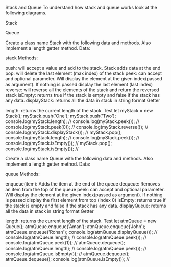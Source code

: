 Stack and Queue
To understand how stack and queue works look at the following diagrams.

Stack 


Queue 


Create a class name Stack with the following data and methods. Also implement a length getter method.
Data:

stack
Methods:

push: will accept a value and add to the stack. Stack adds data at the end
pop: will delete the last element (max index) of the stack
peek: can accept and optional parameter. Will display the element at the given index(passed as argument). If nothing is passed display the last element (last index)
reverse: will reverse all the elements of the stack and return the reversed stack
isEmpty: returns true if the stack is empty and false if the stack has any data.
displayStack: returns all the data in stack in string format
Getter

length: returns the current length of the stack.
Test
let myStack = new Stack();
myStack.push('One');
myStack.push('Two');
console.log(myStack.length); //
console.log(myStack.peek()); // 
console.log(myStack.peek(0)); // 
console.log(myStack.reverse()); //
console.log(myStack.displayStack()); // 
myStack.pop();
console.log(myStack.length); //
console.log(myStack.peek()); // 
console.log(myStack.isEmpty()); // 
myStack.pop();
console.log(myStack.isEmpty()); // 


Create a class name Queue with the following data and methods. Also implement a length getter method.
Data:

queue
Methods:

enqueue(item): Adds the item at the end of the queue
dequeue: Removes an item from the top of the queue
peek: can accept and optional parameter. Will display the element at the given index(passed as argument). If nothing is passed display the first element from top (index 0)
isEmpty: returns true if the stack is empty and false if the stack has any data.
displayQueue: returns all the data in stack in string format
Getter

length: returns the current length of the stack.
Test
let atmQueue = new Queue();
atmQueue.enqueue('Aman');
atmQueue.enqueue('John');
atmQueue.enqueue('Rohan');
console.log(atmQueue.displayQueue()); //
console.log(atmQueue.length); //
console.log(atmQueue.peek()); // 
console.log(atmQueue.peek(1)); // 
atmQueue.dequeue();
console.log(atmQueue.length); //
console.log(atmQueue.peek()); // 
console.log(atmQueue.isEmpty()); // 
atmQueue.dequeue();
atmQueue.dequeue();
console.log(atmQueue.isEmpty()); //